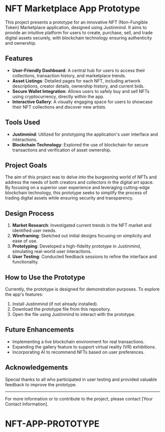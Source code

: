 # NFT Marketplace App Prototype

This project presents a prototype for an innovative NFT (Non-Fungible Token) Marketplace application, designed using Justinmind. It aims to provide an intuitive platform for users to create, purchase, sell, and trade digital assets securely, with blockchain technology ensuring authenticity and ownership.

## Features

- **User-Friendly Dashboard**: A central hub for users to access their collections, transaction history, and marketplace trends.
- **Asset Listings**: Detailed pages for each NFT, including artwork descriptions, creator details, ownership history, and current bids.
- **Secure Wallet Integration**: Allows users to safely buy and sell NFTs using cryptocurrency, directly within the app.
- **Interactive Gallery**: A visually engaging space for users to showcase their NFT collections and discover new artists.

## Tools Used

- **Justinmind**: Utilized for prototyping the application's user interface and interactions.
- **Blockchain Technology**: Explored the use of blockchain for secure transactions and verification of asset ownership.

## Project Goals

The aim of this project was to delve into the burgeoning world of NFTs and address the needs of both creators and collectors in the digital art space. By focusing on a superior user experience and leveraging cutting-edge blockchain technology, this prototype seeks to simplify the process of trading digital assets while ensuring security and transparency.

## Design Process

1. **Market Research**: Investigated current trends in the NFT market and identified user needs.
2. **Wireframing**: Sketched out initial designs focusing on simplicity and ease of use.
3. **Prototyping**: Developed a high-fidelity prototype in Justinmind, simulating real-world user interactions.
4. **User Testing**: Conducted feedback sessions to refine the interface and functionality.

## How to Use the Prototype

Currently, the prototype is designed for demonstration purposes. To explore the app's features:

1. Install Justinmind (if not already installed).
2. Download the prototype file from this repository.
3. Open the file using Justinmind to interact with the prototype.

## Future Enhancements

- Implementing a live blockchain environment for real transactions.
- Expanding the gallery feature to support virtual reality (VR) exhibitions.
- Incorporating AI to recommend NFTs based on user preferences.

## Acknowledgements

Special thanks to all who participated in user testing and provided valuable feedback to improve the prototype.

---

For more information or to contribute to the project, please contact [Your Contact Information].

# NFT-APP-PROTOTYPE
